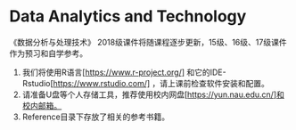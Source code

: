 # Data Analytics and Technology
《数据分析与处理技术》 2018级课件将随课程逐步更新，15级、16级、17级课件作为预习和自学参考。

1. 我们将使用R语言[https://www.r-project.org/] 和它的IDE-Rstudio[https://www.rstudio.com/] ，请上课前检查软件安装和配置。  
2. 请准备U盘等个人存储工具，推荐使用校内网盘[https://yun.nau.edu.cn/]和校内邮箱。  
3. Reference目录下存放了相关的参考书籍。
